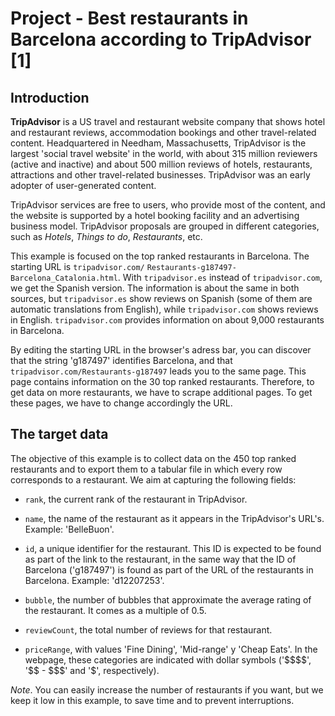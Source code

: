 # Project - Best restaurants in Barcelona according to TripAdvisor [1]

## Introduction

**TripAdvisor** is a US travel and restaurant website company that shows hotel and restaurant reviews, accommodation bookings and other travel-related content. Headquartered in Needham, Massachusetts, TripAdvisor is the largest 'social travel website' in the world, with about 315 million reviewers (active and inactive) and about 500 million reviews of hotels, restaurants, attractions and other travel-related businesses. TripAdvisor was an early adopter of user-generated content. 

TripAdvisor services are free to users, who provide most of the content, and the website is supported by a hotel booking facility and an advertising business model. TripAdvisor proposals are grouped in different categories, such as *Hotels*, *Things to do*, *Restaurants*, etc. 

This example is focused on the top ranked restaurants in Barcelona. The starting URL is `tripadvisor.com/`  `Restaurants-g187497-Barcelona_Catalonia.html`. With `tripadvisor.es` instead of  `tripadvisor.com`, we get the Spanish version. The information is about the same in both sources, but `tripadvisor.es` show reviews on Spanish (some of them are automatic translations from English), while `tripadvisor.com` shows reviews in English. `tripadvisor.com` provides information on about 9,000 restaurants in Barcelona.

By editing the starting URL in the browser's adress bar, you can discover that the string 'g187497' identifies Barcelona, and that `tripadvisor.com/Restaurants-g187497` leads you to the same page. This page contains information on the 30 top ranked restaurants. Therefore, to get data on more restaurants, we have to scrape additional pages. To get these pages, we have to change accordingly the URL.

## The target data

The objective of this example is to collect data on the 450 top ranked restaurants and to export them to a tabular file in which every row corresponds to a restaurant. We aim at capturing the following fields:

* `rank`, the current rank of the restaurant in TripAdvisor.

* `name`, the name of the restaurant as it appears in the TripAdvisor's URL's. Example: 'BelleBuon'.

* `id`, a unique identifier for the restaurant. This ID is expected to be found as part of the link to the restaurant, in the same way that the ID of Barcelona ('g187497') is found as part of the URL of the restaurants in Barcelona. Example: 'd12207253'.

* `bubble`, the number of bubbles that approximate the average rating of the restaurant. It comes as a multiple of 0.5.

* `reviewCount`, the total number of reviews for that restaurant.

* `priceRange`, with values 'Fine Dining', 'Mid-range' y 'Cheap Eats'. In the webpage, these categories are indicated with dollar symbols ('\$\$\$\$', '\$\$ - \$\$\$' and '\$', respectively).

*Note*. You can easily increase the number of restaurants if you want, but we keep it low in this example, to save time and to prevent interruptions.
